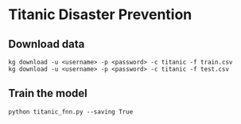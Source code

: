 Titanic Disaster Prevention
===========================

## Download data

```
kg download -u <username> -p <password> -c titanic -f train.csv
kg download -u <username> -p <password> -c titanic -f test.csv
```

## Train the model

```
python titanic_fnn.py --saving True
```
